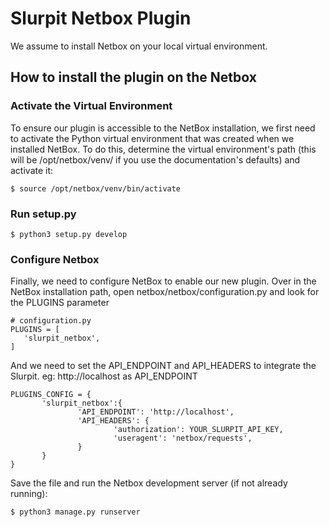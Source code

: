 # Slurpit Netbox Plugin

We assume to install Netbox on your local virtual environment.
## How to install the plugin on the Netbox

 ### Activate the Virtual Environment
 
 To ensure our plugin is accessible to the NetBox installation, we first need to activate the Python virtual environment that was created when we installed NetBox. To do this, determine the virtual environment's path (this will be /opt/netbox/venv/ if you use the documentation's defaults) and activate it:

 ```
$ source /opt/netbox/venv/bin/activate
 ```

 ### Run setup.py

 ```
$ python3 setup.py develop
 ```

 ### Configure Netbox
 
 Finally, we need to configure NetBox to enable our new plugin. Over in the NetBox installation path, open netbox/netbox/configuration.py and look for the PLUGINS parameter

 ```
# configuration.py
PLUGINS = [
    'slurpit_netbox',
]
 ``` 

 And we need to set the API_ENDPOINT and API_HEADERS to integrate the Slurpit. eg: http://localhost as API_ENDPOINT

 ```
PLUGINS_CONFIG = {
        'slurpit_netbox':{
                'API_ENDPOINT': 'http://localhost', 
                'API_HEADERS': {
                        'authorization': YOUR_SLURPIT_API_KEY,
                        'useragent': 'netbox/requests',
                }
        }
}
 ```

 Save the file and run the Netbox development server (if not already running):

 ```
$ python3 manage.py runserver
 ```
